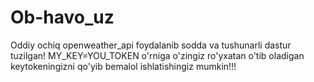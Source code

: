 # Ob-havo_uz
Oddiy ochiq openweather_api foydalanib sodda va tushunarli dastur tuzilgan!
MY_KEY=YOU_TOKEN o'rniga o'zingiz ro'yxatan o'tib oladigan keytokeningizni qo'yib bemalol ishlatishingiz mumkin!!!
